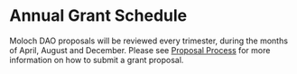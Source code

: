 # Annual Grant Schedule

Moloch DAO proposals will be reviewed every trimester, during the months of April, August and December.  Please see [Proposal Process](https://github.com/BorrowLucid/handbook/blob/main/grant-pipeline-procedures/how-and-when-to-put-a-proposal-on-chain/README.md) for more information on how to submit a grant proposal.
